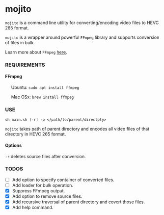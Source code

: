 # mojito

`mojito` is a command line utility for converting/encoding video files to HEVC 265 format.

`mojito` is a wrapper around powerful `FFmpeg` library and supports conversion of files in bulk.

Learn more about `FFmpeg` [here](https://www.ffmpeg.org/).

### REQUIREMENTS

#### FFmpeg

&nbsp;&nbsp;&nbsp;&nbsp; Ubuntu: `sudo apt install ffmpeg`

&nbsp;&nbsp;&nbsp;&nbsp; Mac OSx: `brew install ffmpeg`

### USE
```
sh main.sh [-r] -p </path/to/parent/directoty>
```

`mojito` takes path of parent directory and encodes all video files of that directory in HEVC 265 format.

#### Options
`-r` deletes source files after conversion.


### TODOS
 - [ ] Add option to specify container of converted files.
 - [ ] Add loader for bulk operation.
 - [x] Suppress FFmpeg output.
 - [x] Add option to remove source files.
 - [x] Add recursive traversal of parent directory and covert those files.
 - [x] Add help command.
